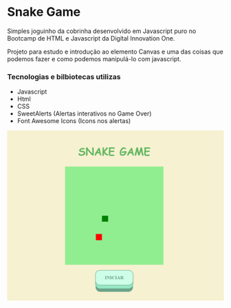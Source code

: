 # Snake Game

Simples joguinho da cobrinha desenvolvido em Javascript puro no Bootcamp de HTML e Javascript da Digital Innovation One.

Projeto para estudo e introdução ao elemento Canvas e uma das coisas que podemos fazer e como podemos manipulá-lo com javascript.

### Tecnologias e bilbiotecas utilizas
- Javascript
- Html 
- CSS
- SweetAlerts (Alertas interativos no Game Over)
- Font Awesome Icons (Icons nos alertas)

![Netflix Design](https://github.com/guilherme25alves/dio-snake-game/blob/master/snake-game.png?raw=true)
